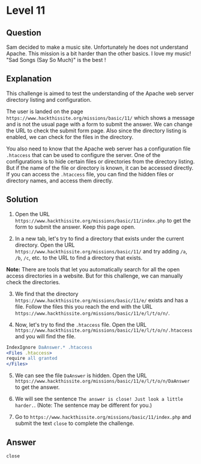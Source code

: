 # Level 11

## Question

Sam decided to make a music site. Unfortunately he does not understand Apache.
This mission is a bit harder than the other basics. I love my music! "Sad Songs
(Say So Much)" is the best !

## Explanation

This challenge is aimed to test the understanding of the Apache web server
directory listing and configuration.

The user is landed on the page
`https://www.hackthissite.org/missions/basic/11/` which shows a message and is
not the usual page with a form to submit the answer. We can change the URL to
check the submit form page. Also since the directory listing is enabled, we can
check for the files in the directory.

You also need to know that the Apache web server has a configuration file
`.htaccess` that can be used to configure the server. One of the configurations
is to hide certain files or directories from the directory listing. But if the
name of the file or directory is known, it can be accessed directly. If you
can access the `.htaccess` file, you can find the hidden files or directory
names, and access them directly.

## Solution

1. Open the URL `https://www.hackthissite.org/missions/basic/11/index.php` to
   get the form to submit the answer. Keep this page open.

2. In a new tab, let's try to find a directory that exists under the current
   directory. Open the URL
   `https://www.hackthissite.org/missions/basic/11/` and try adding `/a`, `/b`,
   `/c`, etc. to the URL to find a directory that exists.

**Note:** There are tools that let you automatically search for all the open
access directories in a website. But for this challenge, we can manually check
the directories.

3. We find that the directory
   `https://www.hackthissite.org/missions/basic/11/e/` exists and has a file.
   Follow the files this you reach the end with the URL
   `https://www.hackthissite.org/missions/basic/11/e/l/t/o/n/`.

4. Now, let's try to find the `.htaccess` file. Open the URL
   `https://www.hackthissite.org/missions/basic/11/e/l/t/o/n/.htaccess` and you
   will find the file.

```apache
IndexIgnore DaAnswer.* .htaccess
<Files .htaccess>
require all granted
</Files>
```

5. We can see the file `DaAnswer` is hidden. Open the URL
   `https://www.hackthissite.org/missions/basic/11/e/l/t/o/n/DaAnswer` to get
   the answer.

6. We will see the sentence `The answer is close! Just look a little harder.`.
   (Note: The sentence may be different for you.)

7. Go to `https://www.hackthissite.org/missions/basic/11/index.php` and submit
   the text `close` to complete the challenge.

## Answer

```
close
```
